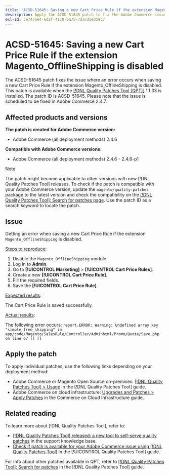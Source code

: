 ```yaml
---
title: 'ACSD-51645: Saving a new Cart Price Rule if the extension Magento_OfflineShipping is disabled'
description: Apply the ACSD-51645 patch to fix the Adobe Commerce issue where an error occurs when saving a new Cart Price Rule if the extension Magento_OfflineShipping is disabled.
exl-id: ce747ae4-6d2f-41c0-ba75-7da72be359c7
---
```

# ACSD-51645: Saving a new Cart Price Rule if the extension Magento_OfflineShipping is disabled

The ACSD-51645 patch fixes the issue where an error occurs when saving a new Cart Price Rule if the extension Magento_OfflineShipping is disabled. This patch is available when the [[!DNL Quality Patches Tool (QPT)]](https://experienceleague.adobe.com/en/docs/commerce-knowledge-base/kb/announcements/commerce-announcements/magento-quality-patches-released-new-tool-to-self-serve-quality-patches) 1.1.33 is installed. The patch ID is ACSD-51645. Please note that the issue is scheduled to be fixed in Adobe Commerce 2.4.7. 

## Affected products and versions

**The patch is created for Adobe Commerce version:**

* Adobe Commerce (all deployment methods) 2.4.6

**Compatible with Adobe Commerce versions:**

* Adobe Commerce (all deployment methods) 2.4.6 - 2.4.6-p1

>[!NOTE]
>
>The patch might become applicable to other versions with new [!DNL Quality Patches Tool] releases. To check if the patch is compatible with your Adobe Commerce version, update the `magento/quality-patches` package to the latest version and check the compatibility on the [[!DNL Quality Patches Tool]: Search for patches page](<https://experienceleague.adobe.com/tools/commerce-quality-patches/index.html>). Use the patch ID as a search keyword to locate the patch.

## Issue

Getting an error when saving a new Cart Price Rule if the extension `Magento_OfflineShipping` is disabled.

<u>Steps to reproduce</u>:

1. Disable the `Magento_OfflineShipping` module.
1. Log in to **Admin**.
1. Go to **[!UICONTROL Marketing]** > **[!UICONTROL Cart Price Rules]**.
1. Create a new **[!UICONTROL Cart Price Rule]**.
1. Fill the required fields.
1. Save the **[!UICONTROL Cart Price Rule]**.

<u>Expected results</u>:

The Cart Price Rule is saved successfully.

<u>Actual results</u>:

The following error occurs:
`report.ERROR: Warning: Undefined array key "simple_free_shipping" in app/code/Magento/SalesRule/Controller/Adminhtml/Promo/Quote/Save.php on line 67 [] []`

## Apply the patch

To apply individual patches, use the following links depending on your deployment method:

* Adobe Commerce or Magento Open Source on-premises: [[!DNL Quality Patches Tool] > Usage](/help/tools/quality-patches-tool/usage.md) in the [!DNL Quality Patches Tool] guide.
* Adobe Commerce on cloud infrastructure: [Upgrades and Patches > Apply Patches](https://experienceleague.adobe.com/docs/commerce-cloud-service/user-guide/develop/upgrade/apply-patches.html) in the Commerce on Cloud Infrastructure guide.

## Related reading

To learn more about [!DNL Quality Patches Tool], refer to:

* [[!DNL Quality Patches Tool] released: a new tool to self-serve quality patches](https://experienceleague.adobe.com/en/docs/commerce-knowledge-base/kb/announcements/commerce-announcements/magento-quality-patches-released-new-tool-to-self-serve-quality-patches) in the support knowledge base.
* [Check if patch is available for your Adobe Commerce issue using [!DNL Quality Patches Tool]](/help/tools/quality-patches-tool/patches-available-in-qpt/check-patch-for-magento-issue-with-magento-quality-patches.md) in the [!UICONTROL Quality Patches Tool] guide.


For info about other patches available in QPT, refer to [[!DNL Quality Patches Tool]: Search for patches](<https://experienceleague.adobe.com/tools/commerce-quality-patches/index.html>) in the [!DNL Quality Patches Tool] guide.
